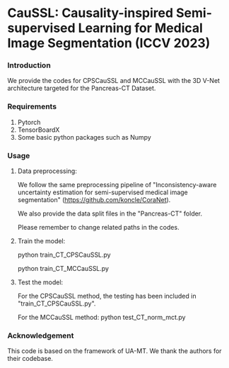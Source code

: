 # CauSSL: Causality-inspired Semi-supervised Learning for Medical Image Segmentation (ICCV 2023)

### Introduction

We provide the codes for CPSCauSSL and MCCauSSL with the 3D V-Net architecture targeted for the Pancreas-CT Dataset.
### Requirements

1. Pytorch
2. TensorBoardX
3. Some basic python packages such as Numpy

### Usage
1. Data preprocessing:
   
   We follow the same preprocessing pipeline of "Inconsistency-aware uncertainty estimation for semi-supervised medical image segmentation" (https://github.com/koncle/CoraNet).

   We also provide the data split files in the "Pancreas-CT" folder.

   Please remember to change related paths in the codes.
   
2. Train the model:

   python train_CT_CPSCauSSL.py
   
   python train_CT_MCCauSSL.py

3. Test the model:

   For the CPSCauSSL method, the testing has been included in "train_CT_CPSCauSSL.py".

   For the MCCauSSL method: python test_CT_norm_mct.py

### Acknowledgement
This code is based on the framework of UA-MT. We thank the authors for their codebase.

